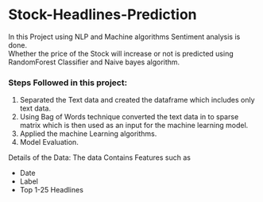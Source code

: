 # Stock-Headlines-Prediction

In this Project using NLP and Machine algorithms Sentiment analysis is done.</br>
Whether the price of the Stock will increase or not is predicted using RandomForest Classifier and Naive bayes algorithm.</br>

### Steps Followed in this project:
1. Separated the Text data and created the dataframe which includes only text data.
2. Using Bag of Words technique converted the text data in to sparse matrix which is then used as an input for the machine learning model.
3. Applied the machine Learning algorithms. 
4. Model Evaluation.


Details of the Data:
The data Contains Features such as
- Date
- Label
- Top 1-25 Headlines
